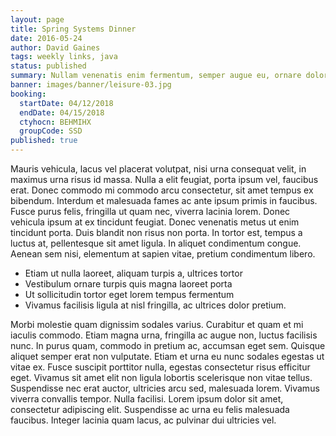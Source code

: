 ```yaml
---
layout: page
title: Spring Systems Dinner
date: 2016-05-24
author: David Gaines
tags: weekly links, java
status: published
summary: Nullam venenatis enim fermentum, semper augue eu, ornare dolor. Donec.
banner: images/banner/leisure-03.jpg
booking:
  startDate: 04/12/2018
  endDate: 04/15/2018
  ctyhocn: BEHMIHX
  groupCode: SSD
published: true
---
```

Mauris vehicula, lacus vel placerat volutpat, nisi urna consequat velit, in maximus urna risus id massa. Nulla a elit feugiat, porta ipsum vel, faucibus erat. Donec commodo mi commodo arcu consectetur, sit amet tempus ex bibendum. Interdum et malesuada fames ac ante ipsum primis in faucibus. Fusce purus felis, fringilla ut quam nec, viverra lacinia lorem. Donec vehicula ipsum at ex tincidunt feugiat. Donec venenatis metus ut enim tincidunt porta. Duis blandit non risus non porta. In tortor est, tempus a luctus at, pellentesque sit amet ligula. In aliquet condimentum congue. Aenean sem nisi, elementum at sapien vitae, pretium condimentum libero.

* Etiam ut nulla laoreet, aliquam turpis a, ultrices tortor
* Vestibulum ornare turpis quis magna laoreet porta
* Ut sollicitudin tortor eget lorem tempus fermentum
* Vivamus facilisis ligula at nisl fringilla, ac ultrices dolor pretium.

Morbi molestie quam dignissim sodales varius. Curabitur et quam et mi iaculis commodo. Etiam magna urna, fringilla ac augue non, luctus facilisis nunc. In purus quam, commodo in pretium ac, accumsan eget sem. Quisque aliquet semper erat non vulputate. Etiam et urna eu nunc sodales egestas ut vitae ex. Fusce suscipit porttitor nulla, egestas consectetur risus efficitur eget. Vivamus sit amet elit non ligula lobortis scelerisque non vitae tellus. Suspendisse nec erat auctor, ultricies arcu sed, malesuada lorem. Vivamus viverra convallis tempor. Nulla facilisi. Lorem ipsum dolor sit amet, consectetur adipiscing elit. Suspendisse ac urna eu felis malesuada faucibus. Integer lacinia quam lacus, ac pulvinar dui ultricies vel.
